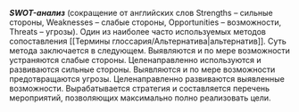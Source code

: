 ***SWOT-анализ*** (сокращение от английских слов Strengths – сильные стороны, Weaknesses – слабые стороны, Opportunities – возможности, Threats – угрозы). Один из наиболее часто используемых методов сопоставления [[Термины глоссария/Альтернатива|альтернатив]]. Суть метода заключается в следующем. Выявляются и по мере возможности устраняются слабые стороны. Целенаправленно используются и развиваются сильные стороны. Выявляются и по мере возможности предотвращаются угрозы. Целенаправленно развиваются выявленные возможности. Вырабатывается стратегия и составляется перечень мероприятий, позволяющих максимально полно реализовать цели.